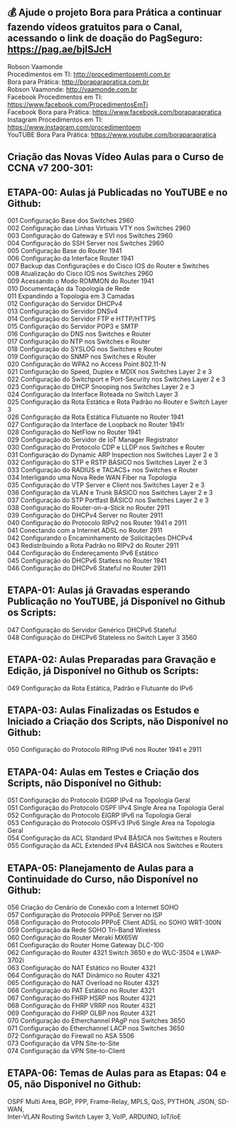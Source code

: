 ## 💰 Ajude o projeto Bora para Prática a continuar fazendo vídeos gratuitos para o Canal, acessando o link de doação do PagSeguro: https://pag.ae/bjlSJcH

Robson Vaamonde<br>
Procedimentos em TI: http://procedimentosemti.com.br<br>
Bora para Prática: http://boraparapratica.com.br<br>
Robson Vaamonde: http://vaamonde.com.br<br>
Facebook Procedimentos em TI: https://www.facebook.com/ProcedimentosEmTi<br>
Facebook Bora para Prática: https://www.facebook.com/boraparapratica<br>
Instagram Procedimentos em TI: https://www.instagram.com/procedimentoem<br>
YouTUBE Bora Para Prática: https://www.youtube.com/boraparapratica<br>

## **Criação das Novas Vídeo Aulas para o Curso de CCNA v7 200-301:**

## **ETAPA-00: Aulas já Publicadas no YouTUBE e no Github:**
001 Configuração Base dos Switches 2960<br>
002 Configuração das Linhas Virtuais VTY nos Switches 2960<br>
003 Configuração do Gateway e SVI nos Switches 2960<br>
004 Configuração do SSH Server nos Switches 2960<br>
005 Configuração Base do Router 1941<br>
006 Configuração da Interface Router 1941<br>
007 Backup das Configurações e do Cisco IOS do Router e Switches<br>
008 Atualização do Cisco IOS nos Switches 2960<br>
009 Acessando o Modo ROMMON do Router 1941<br>
010 Documentação da Topologia de Rede<br>
011 Expandindo a Topologia em 3 Camadas<br>
012 Configuração do Servidor DHCPv4<br>
013 Configuração do Servidor DNSv4<br>
014 Configuração do Servidor FTP e HTTP/HTTPS<br>
015 Configuração do Servidor POP3 e SMTP<br>
016 Configuração do DNS nos Switches e Router<br>
017 Configuração do NTP nos Switches e Router<br>
018 Configuração do SYSLOG nos Switches e Router<br>
019 Configuração do SNMP nos Switches e Router<br>
020 Configuração do WPA2 no Access Point 802.11-N<br>
021 Configuração do Speed, Duplex e MDIX nos Switches Layer 2 e 3<br>
022 Configuração do Switchport e Port-Security nos Switches Layer 2 e 3<br>
023 Configuração do DHCP Snooping nos Switches Layer 2 e 3<br>
024 Configuração da Interface Roteada no Switch Layer 3<br>
025 Configuração da Rota Estática e Rota Padrão no Router e Switch Layer 3<br>
026 Configuração da Rota Estática Flutuante no Router 1941<br>
027 Configuração da Interface de Loopback no Router 1941r<br>
028 Configuração do NetFlow no Router 1941<br>
029 Configuração do Servidor de IoT Manager Registrator<br>
030 Configuração do Protocolo CDP e LLDP nos Switches e Router<br>
031 Configuração do Dynamic ARP Inspection nos Switches Layer 2 e 3<br>
032 Configuração do STP e RSTP BÁSICO nos Switches Layer 2 e 3<br>
033 Configuração do RADIUS e TACACS+ nos Switches e Router<br>
034 Interligando uma Nova Rede WAN Fiber na Topologia<br>
035 Configuração do VTP Server e Client nos Switches Layer 2 e 3<br>
036 Configuração da VLAN e Trunk BÁSICO nos Switches Layer 2 e 3<br>
037 Configuração do STP Portfast BÁSICO nos Switches Layer 2 e 3<br>
038 Configuração do Router-on-a-Stick no Router 2911<br>
039 Configuração do DHCPv4 Server no Router 2911<br>
040 Configuração do Protocolo RIPv2 nos Router 1941 e 2911<br>
041 Conectando com a Internet ADSL no Router 2911<br>
042 Configurando o Encaminhamento de Solicitações DHCPv4<br>
043 Redistribuindo a Rota Padrão no RIPv2 do Router 2911<br>
044 Configuração do Endereçamento IPv6 Estático<br>
045 Configuração do DHCPv6 Statless no Router 1941<br>
046 Configuração do DHCPv6 Stateful no Router 2911

## **ETAPA-01: Aulas já Gravadas esperando Publicação no YouTUBE, já Disponível no Github os Scripts:**
047 Configuração do Servidor Genérico DHCPv6 Stateful<br>
048 Configuração do DHCPv6 Stateless no Switch Layer 3 3560

## **ETAPA-02: Aulas Preparadas para Gravação e Edição, já Disponível no Github os Scripts:**
049 Configuração da Rota Estática, Padrão e Flutuante do IPv6<br>

## **ETAPA-03: Aulas Finalizadas os Estudos e Iniciado a Criação dos Scripts, não Disponível no Github:**
050 Configuração do Protocolo RIPng IPv6 nos Router 1941 e 2911

## **ETAPA-04: Aulas em Testes e Criação dos Scripts, não Disponível no Github:**
051 Configuração do Protocolo EIGRP IPv4 na Topologia Geral<br>
051 Configuração do Protocolo OSPF IPv4 Single Area na Topologia Geral<br>
052 Configuração do Protocolo EIGRP IPv6 na Topologia Geral<br>
053 Configuração do Protocolo OSPFv3 IPv6 Single Area na Topologia Geral<br>
054 Configuração da ACL Standard IPv4 BÁSICA nos Switches e Routers<br>
055 Configuração da ACL Extended IPv4 BÁSICA nos Switches e Routers

## **ETAPA-05: Planejamento de Aulas para a Continuidade do Curso, não Disponível no Github:**
056 Criação do Cenário de Conexão com a Internet SOHO<br>
057 Configuração do Protocolo PPPoE Server no ISP<br>
058 Configuração do Protocolo PPPoE Client ADSL no SOHO WRT-300N<br>
059 Configuração da Rede SOHO Tri-Band Wireless<br>
060 Configuração do Router Meraki MX65W<br>
061 Configuração do Router Home Gateway DLC-100<br>
062 Configuração do Router 4321 Switch 3650 e do WLC-3504 e LWAP-3702i<br>
063 Configuração do NAT Estático no Router 4321<br>
064 Configuração do NAT Dinâmico no Router 4321<br>
065 Configuração do NAT Overload no Router 4321<br>
066 Configuração do PAT Estático no Router 4321<br>
067 Configuração do FHRP HSRP nos Router 4321<br>
068 Configuração do FHRP VRRP nos Router 4321<br>
069 Configuração do FHRP GLBP nos Router 4321<br>
070 Configuração do Etherchannel PAgP nos Switches 3650<br>
071 Configuração do Etherchannel LACP nos Switches 3650<br>
072 Configuração do Firewall no ASA 5506<br>
073 Configuração da VPN Site-to-Site<br>
074 Configuração da VPN Site-to-Client

## **ETAPA-06: Temas de Aulas para as Etapas: 04 e 05, não Disponível no Github:**
OSPF Multi Area, BGP, PPP, Frame-Relay, MPLS, QoS, PYTHON, JSON, SD-WAN,<br>
Inter-VLAN Routing Switch Layer 3, VoIP, ARDUINO, IoT/IoE